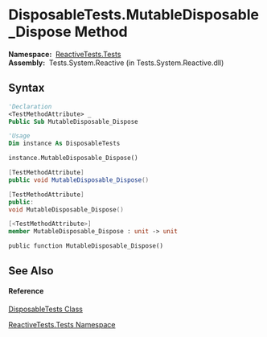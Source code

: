 # DisposableTests.MutableDisposable\_Dispose Method

**Namespace:**  [ReactiveTests.Tests](ReactiveTests.Tests\ReactiveTests.Tests.md)  
**Assembly:**  Tests.System.Reactive (in Tests.System.Reactive.dll)

## Syntax

```vb
'Declaration
<TestMethodAttribute> _
Public Sub MutableDisposable_Dispose
```

```vb
'Usage
Dim instance As DisposableTests

instance.MutableDisposable_Dispose()
```

```csharp
[TestMethodAttribute]
public void MutableDisposable_Dispose()
```

```c++
[TestMethodAttribute]
public:
void MutableDisposable_Dispose()
```

```fsharp
[<TestMethodAttribute>]
member MutableDisposable_Dispose : unit -> unit 
```

```jscript
public function MutableDisposable_Dispose()
```

## See Also

#### Reference

[DisposableTests Class](DisposableTests\DisposableTests.md)

[ReactiveTests.Tests Namespace](ReactiveTests.Tests\ReactiveTests.Tests.md)




